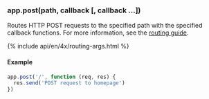 <h3 id='app.post.method'>app.post(path, callback [, callback ...])</h3>

Routes HTTP POST requests to the specified path with the specified callback functions.
For more information, see the [routing guide](/guide/routing.html).

{% include api/en/4x/routing-args.html %}

#### Example

```js
app.post('/', function (req, res) {
  res.send('POST request to homepage')
})
```
